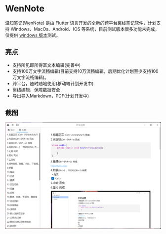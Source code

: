 # WenNote
 
温知笔记(WenNote) 是由 Flutter 语言开发的全新的跨平台离线笔记软件，计划支持 Windows、MacOs、Android、IOS 等系统，目前测试版本很多功能未完成，仅提供 [windows 版本](https://github.com/lyming99/WenNote/blob/main/WenNote-windows-x64-1.0.beta.zip)测试。

## 亮点

- 支持所见即所得富文本编辑(完善中)
- 支持100万文字流畅编辑(目前支持10万流畅编辑，后期优化计划至少支持100万文字流畅编辑)。
- 跨平台，随时随地使用(移动端计划开发中)
- 离线编辑，保障数据安全
- 导出导入Markdown，PDF(计划开发中)

## 截图
![](capture.png)  